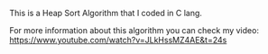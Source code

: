 This is a Heap Sort Algorithm that I coded in C lang.

For more information about this algorithm you can check my video: https://www.youtube.com/watch?v=JLkHssMZ4AE&t=24s